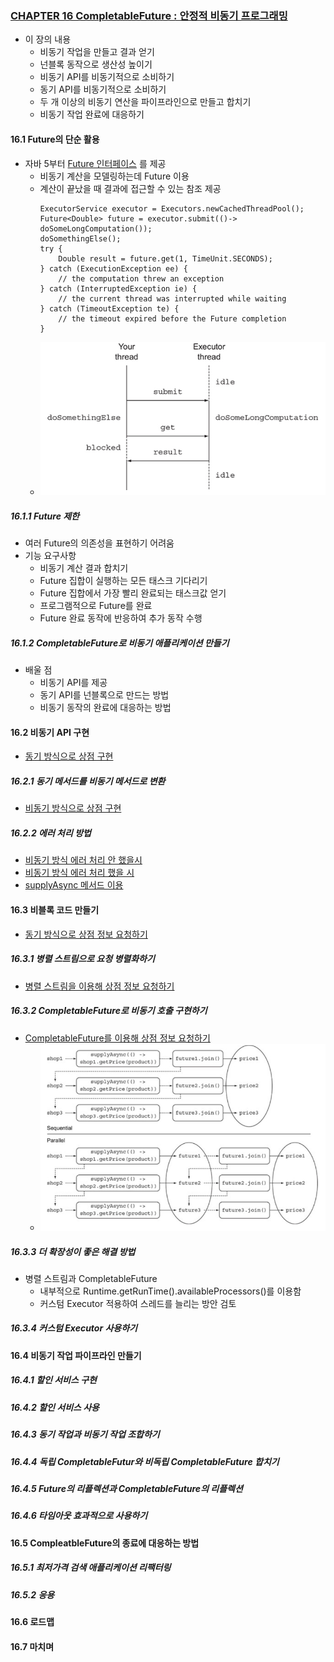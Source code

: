 ### [CHAPTER 16 CompletableFuture : 안정적 비동기 프로그래밍](https://livebook.manning.com/book/modern-java-in-action/chapter-16/)
* 이 장의 내용
    - 비동기 작업을 만들고 결과 얻기
    - 넌블록 동작으로 생산성 높이기
    - 비동기 API를 비동기적으로 소비하기
    - 동기 API를 비동기적으로 소비하기
    - 두 개 이상의 비동기 연산을 파이프라인으로 만들고 합치기
    - 비동기 작업 완료에 대응하기

#### 16.1 Future의 단순 활용
* 자바 5부터 [Future 인터페이스](https://docs.oracle.com/javase/8/docs/api/java/util/concurrent/Future.html) 를 제공
    - 비동기 계산을 모델링하는데 Future 이용
    - 계산이 끝났을 때 결과에 접근할 수 있는 참조 제공
        ``` 
        ExecutorService executor = Executors.newCachedThreadPool();
        Future<Double> future = executor.submit(()-> doSomeLongComputation());
        doSomethingElse();
        try {
            Double result = future.get(1, TimeUnit.SECONDS);
        } catch (ExecutionException ee) {
            // the computation threw an exception
        } catch (InterruptedException ie) {
            // the current thread was interrupted while waiting
        } catch (TimeoutException te) {
            // the timeout expired before the Future completion
        }
        ```
    - ![](images/future.PNG)
##### 16.1.1 Future 제한
* 여러 Future의 의존성을 표현하기 어려움
* 기능 요구사항
    - 비동기 계산 결과 합치기
    - Future 집합이 실행하는 모든 태스크 기다리기
    - Future 집합에서 가장 빨리 완료되는 태스크값 얻기
    - 프로그램적으로 Future를 완료
    - Future 완료 동작에 반응하여 추가 동작 수행
##### 16.1.2 CompletableFuture로 비동기 애플리케이션 만들기
* 배울 점
    - 비동기 API를 제공
    - 동기 API를 넌블록으로 만드는 방법
    - 비동기 동작의 완료에 대응하는 방법
    
#### 16.2 비동기 API 구현
* [동기 방식으로 상점 구현](../../src/main/java/com/study/modern/ch16/ShopSync.java)
##### 16.2.1 동기 메서드를 비동기 메서드로 변환
* [비동기 방식으로 상점 구현](../../src/main/java/com/study/modern/ch16/ShopAsync.java)
##### 16.2.2 에러 처리 방법
* [비동기 방식 에러 처리 안 했을시](../../src/main/java/com/study/modern/ch16/ShopException.java)
* [비동기 방식 에러 처리 했을 시](../../src/main/java/com/study/modern/ch16/ShopExceptionally.java)
* [supplyAsync 메서드 이용](../../src/main/java/com/study/modern/ch16/ShopAsync.java)
#### 16.3 비블록 코드 만들기
* [동기 방식으로 상점 정보 요청하기](../../src/main/java/com/study/modern/ch16/nonblock/ShopTest.java)
##### 16.3.1 병렬 스트림으로 요청 병렬화하기
* [병렬 스트림을 이용해 상점 정보 요청하기](../../src/main/java/com/study/modern/ch16/nonblock/ShopTest.java)
##### 16.3.2 CompletableFuture로 비동기 호출 구현하기
* [CompletableFuture를 이용해 상점 정보 요청하기](../../src/main/java/com/study/modern/ch16/nonblock/ShopTest.java)
    - ![](images/sequentialVSParallel.PNG)
##### 16.3.3 더 확장성이 좋은 해결 방법
* 병렬 스트림과 CompletableFuture 
    - 내부적으로 Runtime.getRunTime().availableProcessors()를 이용함
    - 커스텀 Executor 적용하여 스레드를 늘리는 방안 검토
##### 16.3.4 커스텀 Executor 사용하기

#### 16.4 비동기 작업 파이프라인 만들기
##### 16.4.1 할인 서비스 구현
##### 16.4.2 할인 서비스 사용
##### 16.4.3 동기 작업과 비동기 작업 조합하기
##### 16.4.4 독립 CompletableFutur와 비독립 CompletableFuture 합치기
##### 16.4.5 Future의 리플렉션과 CompletableFuture의 리플렉션
##### 16.4.6 타임아웃 효과적으로 사용하기

#### 16.5 CompleatbleFuture의 종료에 대응하는 방법
##### 16.5.1 최저가격 검색 애플리케이션 리팩터링
##### 16.5.2 응용

#### 16.6 로드맵

#### 16.7 마치며